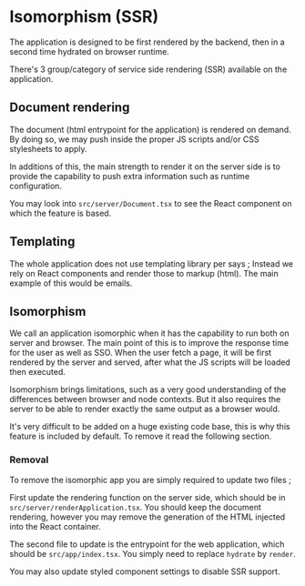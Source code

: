 # Isomorphism (SSR)

The application is designed to be first rendered by the backend,
then in a second time hydrated on browser runtime.

There's 3 group/category of service side rendering (SSR) available on the application.

## Document rendering

The document (html entrypoint for the application) is rendered on demand.
By doing so, we may push inside the proper JS scripts and/or CSS stylesheets to apply.

In additions of this, the main strength to render it on the server side is to provide the capability to push extra
information such as runtime configuration.

You may look into `src/server/Document.tsx` to see the React component on which the feature is based.

## Templating

The whole application does not use templating library per says ;
Instead we rely on React components and render those to markup (html).
The main example of this would be emails.

## Isomorphism

We call an application isomorphic when it has the capability to run both on server and browser.
The main point of this is to improve the response time for the user as well as SSO.
When the user fetch a page, it will be first rendered by the server and served,
after what the JS scripts will be loaded then executed.

Isomorphism brings limitations, such as a very good understanding of the differences between browser and node contexts.
But it also requires the server to be able to render exactly the same output as a browser would.

It's very difficult to be added on a huge existing code base, this is why this feature is included by default.
To remove it read the following section.

### Removal

To remove the isomorphic app you are simply required to update two files ;

First update the rendering function on the server side, which should be in `src/server/renderApplication.tsx`.
You should keep the document rendering, however you may remove the generation of the HTML injected into the React container.

The second file to update is the entrypoint for the web application, which should be `src/app/index.tsx`.
You simply need to replace `hydrate` by `render`.

You may also update styled component settings to disable SSR support.
